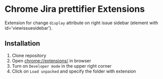 # Chrome Jira prettifier Extensions

Extension for change `display` attribute on right issue sidebar
(element with id='viewissuesidebar').

## Installation

1. Clone repository
1. Open [chrome://extensions/](chrome://extensions/) in browser
1. Turn on `Developer mode` in the upper right corner
1. Click on `Load unpacked` and specify the folder with extension
